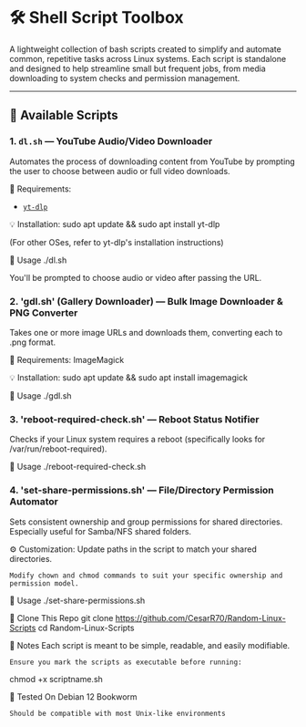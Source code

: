# 🛠️ Shell Script Toolbox

A lightweight collection of bash scripts created to simplify and automate common, repetitive tasks across Linux systems. Each script is standalone and designed to help streamline small but frequent jobs, from media downloading to system checks and permission management.

---

## 📜 Available Scripts

### 1. `dl.sh` — YouTube Audio/Video Downloader
Automates the process of downloading content from YouTube by prompting the user to choose between audio or full video downloads.

 🔧 Requirements:
- [`yt-dlp`](https://github.com/yt-dlp/yt-dlp)

 💡 Installation:
sudo apt update && sudo apt install yt-dlp

(For other OSes, refer to yt-dlp's installation instructions)

🧪 Usage
./dl.sh

You'll be prompted to choose audio or video after passing the URL.

### 2. 'gdl.sh' (Gallery Downloader) — Bulk Image Downloader & PNG Converter

Takes one or more image URLs and downloads them, converting each to .png format.

🔧 Requirements:
    ImageMagick

💡 Installation:
sudo apt update && sudo apt install imagemagick

🧪 Usage
./gdl.sh

### 3. 'reboot-required-check.sh' — Reboot Status Notifier
Checks if your Linux system requires a reboot (specifically looks for /var/run/reboot-required).

🧪 Usage
./reboot-required-check.sh

### 4. 'set-share-permissions.sh' — File/Directory Permission Automator
Sets consistent ownership and group permissions for shared directories. Especially useful for Samba/NFS shared folders.

⚙️ Customization:
    Update paths in the script to match your shared directories.

    Modify chown and chmod commands to suit your specific ownership and permission model.
    
🧪 Usage
./set-share-permissions.sh

📂 Clone This Repo
git clone https://github.com/CesarR70/Random-Linux-Scripts
cd Random-Linux-Scripts

🧼 Notes
    Each script is meant to be simple, readable, and easily modifiable.
    
    Ensure you mark the scripts as executable before running:
chmod +x scriptname.sh

🐧 Tested On
    Debian 12 Bookworm

    Should be compatible with most Unix-like environments
